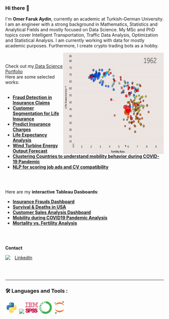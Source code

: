 ### Hi there 👋

I'm **Omer Faruk Aydin**, currently an academic at Turkish-German University. I am an engineer with a strong background in Mathematics, Statistics and Analytical Fields and mostly focused on Data Science. My MSc and PhD topics cover Intelligent Transportation, Traffic Data Analysis, Optimization and Statistical Analysis. I am currently working with data for mostly academic purposes. Furthermore, I create crypto trading bots as a hobby. 

<img align="right" alt="GIF" src="https://github.com/DrFarukAydin/data-science-portfolio/blob/main/end-to-end-projects/mortality.gif" width="320" height="320"/>
<br>
<br>
Check out my<a href="https://github.com/DrFarukAydin/data-science-portfolio"> Data Science Portfolio</a><br>
Here are some selected works:
<br><br>

- <a href="https://github.com/DrFarukAydin/data-science-portfolio/blob/main/end-to-end-projects/insurance_fraud.ipynb">**Fraud Detection in Insurance Claims** <a> 
 - <a href="https://github.com/DrFarukAydin/data-science-portfolio/blob/main/end-to-end-projects/insurance_customer_segmentation.ipynb">**Customer Segmentation for Life Insurance** <a> 
  - <a href="https://github.com/DrFarukAydin/data-science-portfolio/blob/main/end-to-end-projects/insurance_predict_charges.ipynb">**Predict Insurance Charges** <a> 
 - <a href="https://github.com/DrFarukAydin/data-science-portfolio/blob/main/end-to-end-projects/insurance_life_expectancy.ipynb">**Life Expectancy Analysis** <a> 
- <a href="https://github.com/DrFarukAydin/data-science-portfolio/blob/main/machine-learning/regression-wind-turbine.ipynb">**Wind Turbine Energy Output Forecast** <a> 
- <a href="https://github.com/DrFarukAydin/data-science-portfolio/blob/main/machine-learning/mobility-cluster.ipynb">**Clustering Countries to understand mobility behavior during COVID-19 Pandemic** <a>
- <a href="https://github.com/DrFarukAydin/data-science-portfolio/blob/main/machine-learning/NLP.ipynb">**NLP for scoring job ads and CV compatibility** <a>

<br><br>
 
 Here are my **interactive Tableau Dasboards**:
 - <a href="https://public.tableau.com/app/profile/omer.faruk.aydin/viz/InsuranceFraudsDashboard/Dashboard1?publish=yes">**Insurance Frauds Dashboard** <a>
 - <a href="https://public.tableau.com/app/profile/omer.faruk.aydin/viz/DeathsinUSA2015/Dashboard1?publish=yes">**Survival & Deaths in USA** <a>
 - <a href="https://public.tableau.com/app/profile/omer.faruk.aydin/viz/CustomerAnalysis_16777789488520/Dashboard">**Customer Sales Analysis Dashboard** <a> 
 - <a href="https://public.tableau.com/app/profile/omer.faruk.aydin/viz/COVID19_Mobility/FuelPrice">**Mobility during COVID19 Pandemic Analysis** <a> 
 - <a href="https://public.tableau.com/app/profile/omer.faruk.aydin/viz/Mortalityvs_FertilityintheWorld/mortality_fertility">**Mortality vs. Fertility Analysis** <a> 
<br><br>


<br>

**Contact**
 
<a href="https://www.linkedin.com/in/faruk-aydin-0350a459/"><img align="left"  width="30px" src="https://cdn2.iconfinder.com/data/icons/social-media-icons-23/800/linkedin-512.png"/> LinkedIn</a> 

 <br>


<br>

---

### :hammer_and_wrench: Languages and Tools :

<code><img height="40" src="https://github.com/devicons/devicon/blob/master/icons/python/python-original.svg"></code>
<code><img height="40" src="https://promto.com/wp-content/uploads/2019/08/icon-tableau-1.png"></code>
<code><img height="40" src="https://github.com/devicons/devicon/blob/master/icons/spss/spss-plain.svg"></code>
<code><img height="40" src="https://github.com/devicons/devicon/blob/master/icons/anaconda/anaconda-original.svg"></code>
<code><img height="40" src="https://github.com/devicons/devicon/blob/master/icons/jupyter/jupyter-original.svg"></code>





<br>
<br>







<!--
**DrFarukAydin/DrFarukAydin** is a ✨ _special_ ✨ repository because its `README.md` (this file) appears on your GitHub profile.

Here are some ideas to get you started:

- 🔭 I’m currently working on ...
- 🌱 I’m currently learning ...
- 👯 I’m looking to collaborate on ...
- 🤔 I’m looking for help with ...
- 💬 Ask me about ...
- 📫 How to reach me: ...
- 😄 Pronouns: ...
- ⚡ Fun fact: ...
-->
